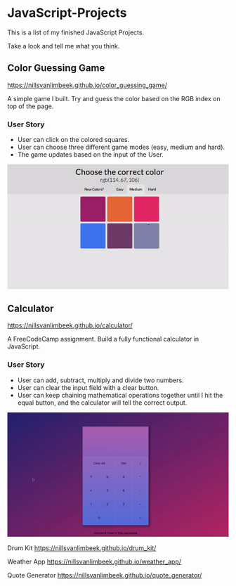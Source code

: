 # JavaScript-Projects

This is a list of my finished JavaScript Projects.

Take a look and tell me what you think.

## Color Guessing Game
https://nillsvanlimbeek.github.io/color_guessing_game/

A simple game I built. Try and guess the color based on the RGB index on top of the page.

### User Story
* User can click on the colored squares.
* User can choose three different game modes (easy, medium and hard).
* The game updates based on the input of the User.

![Color Guessing Game](./project_images/color_guessing_game.gif)

## Calculator
https://nillsvanlimbeek.github.io/calculator/

A FreeCodeCamp assignment. Build a fully functional calculator in JavaScript.


### User Story
* User can add, subtract, multiply and divide two numbers.
* User can clear the input field with a clear button.
* User can keep chaining mathematical operations together until I hit the equal button, and the calculator will tell the correct output.

![Calculator](./project_images/calculator.gif)

Drum Kit
https://nillsvanlimbeek.github.io/drum_kit/

Weather App
https://nillsvanlimbeek.github.io/weather_app/

Quote Generator
https://nillsvanlimbeek.github.io/quote_generator/
